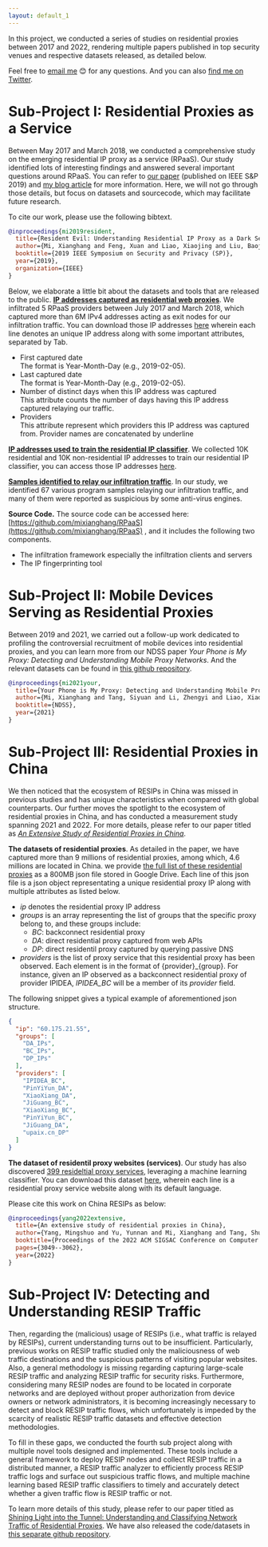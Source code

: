 ```yaml
---
layout: default_1
---
```


In this project, we conducted a series of studies on residential proxies between 2017 and 2022, rendering multiple papers published in top security venues and respective datasets released, as detailed below.

Feel free to [email me](mailto:xianghangmi@gmail.com) :blush: for any questions. And you can also [find me on Twitter](https://twitter.com/thinkForever1). 
<!--Furthermore, **[![Donate](https://img.shields.io/badge/Donate-PayPal-green.svg)](https://www.paypal.com/cgi-bin/webscr?cmd=_donations&business=TKKLW85SU99TU&currency_code=USD&source=url) will be very helpful to support my follow-up projects.**-->

# Sub-Project I: Residential Proxies as a Service
Between May 2017 and March 2018, we conducted a comprehensive study on the emerging residential IP proxy as a service (RPaaS). Our study identified lots of interesting findings and answered several important questions around RPaaS. 
You can refer to [our paper](https://mixianghang.github.io/pubs/rpaas.pdf) (published on IEEE S&P 2019) and [my blog article](https://medium.com/@xianghangmi/resident-evil-understanding-residential-ip-proxy-as-a-dark-service-dea9010a0e29?sk=1b84f109431dfd92a0c73ec101b21289) for more information. Here, we will not go through those details, but  focus on datasets and sourcecode, which may facilitate future research.

To cite our work, please use the following bibtext.
```bibtex
@inproceedings{mi2019resident,
  title={Resident Evil: Understanding Residential IP Proxy as a Dark Service},
  author={Mi, Xianghang and Feng, Xuan and Liao, Xiaojing and Liu, Baojun and Wang, XiaoFeng and Qian, Feng and Li, Zhou and Alrwais, Sumayah and Sun, Limin and Liu, Ying},
  booktitle={2019 IEEE Symposium on Security and Privacy (SP)},
  year={2019},
  organization={IEEE}
}
```

Below, we elaborate a little bit about the datasets and tools that are released to the public. 
**[IP addresses captured as residential web proxies](https://drive.google.com/file/d/1CFpWbn5NW1GRtzlB35tpdc3yGhQ9l1Hf/view?usp=sharing)**. We infiltrated 5 RPaaS providers between July 2017 and March 2018, which captured more than 6M IPv4 addresses acting as exit nodes for our infiltration traffic. You can download those IP addresses [here](https://drive.google.com/file/d/1CFpWbn5NW1GRtzlB35tpdc3yGhQ9l1Hf/view?usp=sharing) wherein each line denotes an unique IP address along with some important attributes, separated by Tab.
* First captured date  
  The format is Year-Month-Day (e.g., 2019-02-05).
* Last captured date  
  The format is Year-Month-Day (e.g., 2019-02-05).
* Number of distinct days when this IP address was captured  
  This attribute counts the number of days  having this IP address captured relaying our traffic.
* Providers  
  This attribute represent which providers this IP address was captured from. Provider names are concatenated by underline

**[IP addresses used to train the residential IP classifier](https://drive.google.com/open?id=14MglpY2dPunVL3ci4Q_rtgJObrFClc6V)**. We collected 10K residential and 10K non-residential IP addresses to train our residential IP classifier, you can access those IP addresses [here](https://drive.google.com/open?id=14MglpY2dPunVL3ci4Q_rtgJObrFClc6V).

**[Samples identified to relay our infiltration traffic](data/proxy_peer_sample_md5s.txt)**. In our study, we identified 67 various program samples relaying our infiltration traffic, and many of them were reported as suspicious by some anti-virus engines. 

**Source Code.** The source code can be accessed here: [https://github.com/mixianghang/RPaaS](https://github.com/mixianghang/RPaaS) , and it includes the following two components.
* The infiltration framework especially the infiltration clients and servers
* The IP fingerprinting tool

# Sub-Project II: Mobile Devices Serving as Residential Proxies
Between 2019 and 2021, we carried out a follow-up work dedicated to profiling the controversial recruitment of mobile devices into residential proxies, and you can learn more from our NDSS paper *Your Phone is My Proxy: Detecting and Understanding Mobile Proxy Networks*. And the relevant datasets can be found in [this github repository](https://github.com/OnionSecurity/mpaas).

```bibtex
@inproceedings{mi2021your,
  title={Your Phone is My Proxy: Detecting and Understanding Mobile Proxy Networks},
  author={Mi, Xianghang and Tang, Siyuan and Li, Zhengyi and Liao, Xiaojing, and Qian, Feng and Wang, Xiaofeng},
  booktitle={NDSS},
  year={2021}
}
```

# Sub-Project III: Residential Proxies in China
We then noticed that the ecosystem of RESIPs in China was missed in previous studies and has unique characteristics when compared with global counterparts. Our further moves the spotlight to the ecosystem of residential proxies in China, and has conducted a measurement study spanning 2021 and 2022. For more details, please refer to our paper titled as [*An Extensive Study of Residential Proxies in China*](https://arxiv.org/abs/2209.06056). 

**The datasets of residential proxies**. As detailed in the paper, we have captured more than 9 millions of residential proxies, among which, 4.6 millions are located in China. we provide [the full list of these residential proxies](https://drive.google.com/file/d/1lZFNvFb9D3a2cyYQp5DSFZdLYx3z_O5R/view?usp=sharing) as a 800MB json file stored in Google Drive. Each line of this json file is a json object representating a unique residential proxy IP along with multiple attributes as listed below.
* *ip* denotes the residential proxy IP address
* *groups* is an array representing the list of groups that the specific proxy belong to, and these groups include:
  - *BC*: backconnect residential proxy
  - *DA*: direct residential proxy captured from web APIs
  - *DP*: direct residentil proxy captured by querying passive DNS
 * *providers* is the list of proxy service that this residential proxy has been observed. Each element is in the format of {provider}_{group}. For instance, given an IP observed as a backconnect residential proxy of provider IPIDEA, *IPIDEA_BC* will be a member of its *provider* field.

The following snippet gives a typical example of aforementioned json structure.

```json
{
  "ip": "60.175.21.55",
  "groups": [
    "DA_IPs",
    "BC_IPs",
    "DP_IPs"
  ],
  "providers": [
    "IPIDEA_BC",
    "PinYiYun_DA",
    "XiaoXiang_DA",
    "JiGuang_BC",
    "XiaoXiang_BC",
    "PinYiYun_BC",
    "JiGuang_DA",
    "upaix.cn_DP"
  ]
}
```

**The dataset of residentil proxy websites (services)**. Our study has also discovered [399 resideltial proxy services](https://drive.google.com/file/d/1ZPavo7Tmyp5UyXYVbNiKzJunghDU8jKn/view?usp=sharing), leveraging a machine learning classifier.
You can download this dataset [here](https://drive.google.com/file/d/1ZPavo7Tmyp5UyXYVbNiKzJunghDU8jKn/view?usp=sharing), wherein each line is a residential proxy service website along with its default language.

Please cite this work on China RESIPs as below:
```bibtex
@inproceedings{yang2022extensive,
  title={An extensive study of residential proxies in China},
  author={Yang, Mingshuo and Yu, Yunnan and Mi, Xianghang and Tang, Shujun and Guo, Shanqing and Li, Yilin and Zheng, Xiaofeng and Duan, Haixin},
  booktitle={Proceedings of the 2022 ACM SIGSAC Conference on Computer and Communications Security},
  pages={3049--3062},
  year={2022}
}
```

# Sub-Project IV: Detecting and Understanding RESIP Traffic

Then, regarding the (malicious) usage of RESIPs (i.e., what traffic is relayed by RESIPs), current understanding turns out to be insufficient. Particularly, previous works on RESIP traffic studied only the maliciousness of web traffic destinations and the suspicious patterns of visiting popular websites. Also, a general methodology is missing regarding capturing large-scale RESIP traffic and analyzing RESIP traffic for security risks. Furthermore, considering many RESIP nodes are found to be located in corporate networks and are deployed without proper authorization from device owners or network administrators, it is becoming increasingly necessary to detect and block RESIP traffic flows, which unfortunately is impeded by the scarcity of realistic RESIP traffic datasets and effective detection methodologies.

To fill in these gaps, we conducted the fourth sub project along with multiple novel tools designed and implemented. These tools include a general framework to deploy RESIP nodes and collect RESIP traffic in a distributed manner, a RESIP traffic analyzer to efficiently process RESIP traffic logs and surface out suspicious traffic flows, and multiple machine learning based RESIP traffic classifiers to timely and accurately detect whether a given traffic flow is RESIP traffic or not.

To learn more details of this study, please refer to our paper titled as [Shining Light into the Tunnel: Understanding and Classifying Network Traffic of Residential Proxies](https://arxiv.org/abs/2404.10610).
We have also released the code/datasets in [this separate github repository](github.com/ChaseSecurity/bandwidth_sharing).


